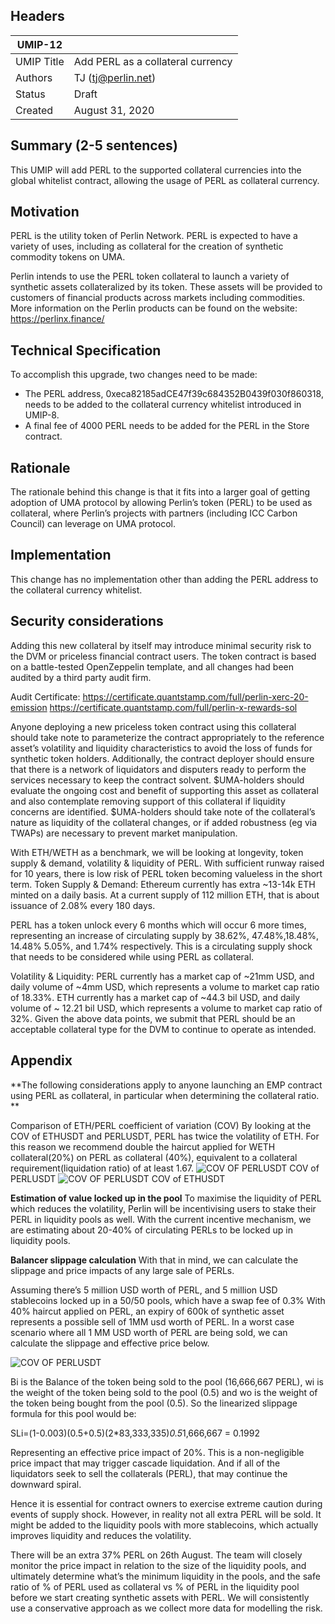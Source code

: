 ## Headers
| UMIP-12    |                                                                                                                                          |
|------------|------------------------------------------------------------------------------------------------------------------------------------------|
| UMIP Title | Add PERL as a collateral currency              |
| Authors    | TJ (tj@perlin.net) |
| Status     | Draft                                                                                                                                    |
| Created    | August 31, 2020                                                                                                                           |

## Summary (2-5 sentences)
This UMIP will add PERL to the supported collateral currencies into the global whitelist contract, allowing the usage of PERL as collateral currency.

## Motivation
PERL is the utility token of Perlin Network. PERL is expected to have a variety of uses, including as collateral for the creation of synthetic commodity tokens on UMA. 

Perlin intends to use the PERL token collateral to launch a variety of synthetic assets collateralized by its token.  These assets will be provided to customers of financial products across markets including commodities.  More information on the Perlin products can be found on the website: https://perlinx.finance/

## Technical Specification
To accomplish this upgrade, two changes need to be made:
- The PERL address, 0xeca82185adCE47f39c684352B0439f030f860318, needs to be added to the collateral currency whitelist introduced in UMIP-8. 
- A final fee of 4000 PERL needs to be added for the PERL in the Store contract.


## Rationale

The rationale behind this change is that it fits into a larger goal of getting adoption of UMA protocol by allowing Perlin’s token (PERL) to be used as collateral, where Perlin’s projects with partners (including ICC Carbon Council) can leverage on UMA protocol.

## Implementation

This change has no implementation other than adding the PERL address to the collateral currency whitelist.

## Security considerations
Adding this new collateral by itself may introduce minimal security risk to the DVM or priceless financial contract users. The token contract is based on a battle-tested OpenZeppelin template, and all changes had been audited by a third party audit firm.

Audit Certificate: 
https://certificate.quantstamp.com/full/perlin-xerc-20-emission
https://certificate.quantstamp.com/full/perlin-x-rewards-sol

Anyone deploying a new priceless token contract using this collateral should take note to parameterize the contract appropriately to the reference asset’s volatility and liquidity characteristics to avoid the loss of funds for synthetic token holders. Additionally, the contract deployer should ensure that there is a network of liquidators and disputers ready to perform the services necessary to keep the contract solvent.
$UMA-holders should evaluate the ongoing cost and benefit of supporting this asset as collateral and also contemplate removing support of this collateral if liquidity concerns are identified. $UMA-holders should take note of the collateral’s nature as liquidity of the collateral changes, or if added robustness (eg via TWAPs) are necessary to prevent market manipulation.
 
With ETH/WETH as a benchmark, we will be looking at longevity, token supply & demand, volatility & liquidity of PERL.
With sufficient runway raised for 10 years, there is low risk of PERL token becoming valueless in the short term.
Token Supply & Demand: Ethereum currently has extra ~13-14k ETH minted on a daily basis. At a current supply of 112 million ETH, that is about issuance of 2.08% every 180 days.

PERL has a token unlock every 6 months which will occur 6 more times, representing an increase of circulating supply by 38.62%, 47.48%,18.48%, 14.48% 5.05%, and 1.74% respectively. This is a circulating supply shock that needs to be considered while using PERL as collateral. 

Volatility & Liquidity:
PERL currently has a market cap of ~21mm USD, and daily volume of ~4mm USD, which represents a volume to market cap ratio of 18.33%. 
ETH currently has a market cap of ~44.3 bil USD, and daily volume of ~ 12.21 bil USD, which represents a volume to market cap ratio of 32%.
Given the above data points, we submit that PERL should be an acceptable collateral type for the DVM to continue to operate as intended.

## Appendix

**The following considerations apply to anyone launching an EMP contract using PERL as collateral, in particular when determining the collateral ratio.  **

Comparison of ETH/PERL coefficient of variation (COV)
By looking at the COV of ETHUSDT and PERLUSDT, PERL has twice the volatility of ETH. For this reason we recommend double the haircut applied for WETH collateral(20%) on PERL as collateral (40%), equivalent to a collateral requirement(liquidation ratio) of at least 1.67.
![COV OF PERLUSDT](https://lh4.googleusercontent.com/wqlcjavAT9LJavtFETVPLQjiGWhKZA4Xc41IFDgoohlgE4yqTD006Rqw-XfoBBVf5eN2ww0KRJWk5fAfjFXGsUGKHLFV_w5_vjxahX7pwuRQ9OwO6DLJw3pyNwjeQpLw-M5htOSq)
COV of PERLUSDT
![COV OF PERLUSDT](https://lh5.googleusercontent.com/nAeD2NLxGh4tj4kFm_ZT9RacfP-F4Bg0MXhKMUtRvBvBzbZbbftCIw82wMxvaxB6jUuk36VM_ArPn2ifUnnUKrDZfd3mY3DgVGAXKvA-EaW7SCE2dX3oi7DuH2gEoyF9OTVtCbdA)
COV of ETHUSDT

**Estimation of value locked up in the pool**
To maximise the liquidity of PERL which reduces the volatility, Perlin will be incentivising users to stake their PERL in liquidity pools as well. With the current incentive mechanism, we are estimating about 20-40% of circulating PERLs to be locked up in liquidity pools.

**Balancer slippage calculation**
With that in mind, we can calculate the slippage and price impacts of any large sale of PERLs.

Assuming there’s 5 million USD worth of PERL, and 5 million USD stablecoins locked up in a 50/50 pools, which have a swap fee of 0.3%
With 40% haircut applied on PERL, an expiry of 600k of synthetic asset represents a possible sell of 1MM usd worth of PERL. In a worst case scenario where all 1 MM USD worth of PERL are being sold, we can calculate the slippage and effective price below.

![COV OF PERLUSDT](https://lh6.googleusercontent.com/7yMLiTrvagz5hfeI3zLKkdFa4_LgJh08zTKw4_CnRp_wPg3FozyB2Q4LZWQtrn2827rnmlfhNJ91lCmQfQZ57-fkSzJN9AyR2zih1ka1Fl1iOKPOybwDXCqQPwyYCQ6MqzV9QXzK)

Bi is the Balance of the token being sold to the pool (16,666,667 PERL), wi is the weight of the token being sold to the pool (0.5) and wo is the weight of the token being bought from the pool (0.5). So the linearized slippage formula for this pool would be:

SLi=(1-0.003)(0.5+0.5)(2*83,333,335)*0.5*1,666,667 = 0.1992

Representing an effective price impact of 20%. 
This is a non-negligible price impact that may trigger cascade liquidation. And if all of the liquidators seek to sell the collaterals (PERL), that may continue the downward spiral.

Hence it is essential for contract owners to exercise extreme caution during events of supply shock. However, in reality not all extra PERL will be sold. It might be added to the liquidity pools with more stablecoins, which actually improves liquidity and reduces the volatility.

There will be an extra 37% PERL on 26th August. The team will closely monitor the price impact in relation to the size of the liquidity pools, and ultimately determine what’s the minimum liquidity in the pools, and the safe ratio of % of PERL used as collateral vs % of PERL in the liquidity pool before we start creating synthetic assets with PERL. We will consistently use a conservative approach as we collect more data for modelling the risk.
